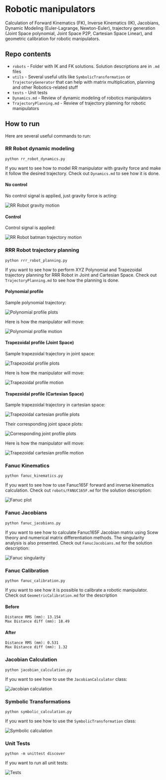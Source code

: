 # Robotic manipulators
Calculation of Forward Kinematics (FK), Inverse Kinematics (IK), Jacobians, Dynamic Modeling (Euler-Lagrange, Newton-Euler), trajectory generation (Joint Space polynomial, Joint Space P2P, Cartesian Space Linear), and geometric calibration for robotic manipulators.

## Repo contents

* `robots` - Folder with IK and FK solutions. Solution descriptions are in `.md` files
* `utils` - Several useful utils like `SymbolicTransformation` or `TrajectoryGenerator` that can help with matrix multiplication, planning and other Robotics-related stuff
* `tests` - Unit tests
* `Dynamics.md` - Review of dynamic modeling of robotics manipulators
* `TrajectoryPlanning.md` - Review of trajectory planning for robotic manipulators

## How to run

Here are several useful commands to run:

### RR Robot dynamic modeling
`python rr_robot_dynamics.py`

If you want to see how to model RR manipulator with gravity force and make it follow the desired trajectory. Check out `Dynamics.md` to see how it is done.

#### No control

No control signal is applied, just gravity force is acting:

![RR Robot gravity motion](images/rr_robot_gravity.gif)

#### Control

Control signal is applied:

![RR Robot batman trajectory motion](images/rr_robot_trajectory_batman.gif)

### RRR Robot trajectory planning

`python rrr_robot_planning.py`

If you want to see how to perform XYZ Polynomial and Trapezoidal trajectory planning for RRR Robot in Joint and Cartesian Space. Check out `TrajectoryPlanning.md` to see how the planning is done.

#### Polynomial profile

Sample polynomial trajectory: 

![Polynomial profile plots](images/polynomial_profile_plots.png)

Here is how the manipulator will move:

![Polynomial profile motion](images/polynomial_profile_motion.gif)

#### Trapezoidal profile (Joint Space)

Sample trapezoidal trajectory in joint space: 

![Trapezoidal profile plots](images/trapezoidal_profile_plots.png)

Here is how the manipulator will move:

![Trapezoidal profile motion](images/trapezoidal_profile_motion.gif)

#### Trapezoidal profile (Cartesian Space)

Sample trapezoidal trajectory in cartesian space: 

![Trapezoidal cartesian profile plots](images/trapezoidal_cartesian_profile_plots.png)

Their corresponding joint space plots:

![Corresponding joint profile plots](images/trapezoidal_cartesian_joint_profile_plots.png)

Here is how the manipulator will move:

![Trapezoidal cartesian profile motion](images/trapezoidal_cartesian_profile_motion.gif)

### Fanuc Kinematics

`python fanuc_kinematics.py`

If you want to see how to use Fanuc165F forward and inverse kinematics calculation.
Check out `robots/FANUC165F.md` for the solution description:

![Fanuc plot](images/fanuc_plot.png)

### Fanuc Jacobians

`python fanuc_jacobians.py`

If you want to see how to calculate Fanuc165F Jacobian matrix using Scew theory and numerical matrix differentiation methods. The singularity analysis is also presented.
Check out `FanucJacobians.md` for the solution description:

![Fanuc singularity](images/ballerina_singularity.png)

### Fanuc Calibration

`python fanuc_calibration.py`

If you want to see how it is possible to calibrate a robotic manipulator.
Check out `GeometricCalibration.md` for the description

#### Before
```
Distance RMS (mm): 13.154
Max Distance diff (mm): 18.49
```

#### After
```
Distance RMS (mm): 0.531
Max Distance diff (mm): 1.32
```

### Jacobian Calculation

`python jacobian_calculation.py`

If you want to see how to use the `JacobianCalculator` class:

![Jacobian calculation](images/jacobian_example.png)

### Symbolic Transformations

`python symbolic_calculation.py`

If you want to see how to use the `SymbolicTransformation` class:

![Symbolic calculation](images/symbolic_calculation.png)

### Unit Tests

`python -m unittest discover`

If you want to run all unit tests:

![Tests](images/tests.png)





